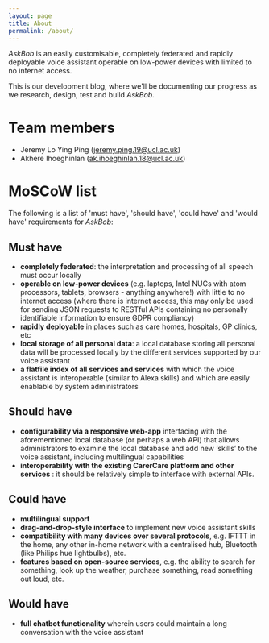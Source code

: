 ```yaml
---
layout: page
title: About
permalink: /about/
---
```


_AskBob_ is an easily customisable, completely federated and rapidly deployable voice assistant operable on low-power devices with limited to no internet access.

This is our development blog, where we'll be documenting our progress as we research, design, test and build _AskBob_.

# Team members

- Jeremy Lo Ying Ping ([jeremy.ping.19@ucl.ac.uk](mailto:jeremy.ping.19@ucl.ac.uk))
- Akhere Ihoeghinlan ([ak.ihoeghinlan.18@ucl.ac.uk](mailto:ak.ihoeghinlan.18@ucl.ac.uk))

# MoSCoW list
The following is a list of 'must have', 'should have', 'could have' and 'would have' requirements for *AskBob*:
## Must have
- **completely federated**: the interpretation and processing of all speech must occur locally
- **operable on low-power devices** (e.g. laptops, Intel NUCs with atom processors, tablets, browsers - anything anywhere!) with little to no internet access (where there is internet access, this may only be used for sending JSON requests to RESTful APIs containing no personally identifiable information to ensure GDPR compliancy)
- **rapidly deployable** in places such as care homes, hospitals, GP clinics, etc
- **local storage of all personal data**: a local database storing all personal data will be processed locally by the different services supported by our voice assistant
- **a flatfile index of all services and services** with which the voice assistant is interoperable (similar to Alexa skills) and which are easily enablable by system administrators

## Should have
- **configurability via a responsive web-app** interfacing with the aforementioned local database (or perhaps a web API) that allows administrators to examine the local database and add new ‘skills’ to the voice assistant, including multilingual capabilities
- **interoperability with the existing CarerCare platform and other services** : it should be relatively simple to interface with external APIs.

## Could have
- **multilingual support**
- **drag-and-drop-style interface** to implement new voice assistant skills
- **compatibility with many devices over several protocols**, e.g. IFTTT in the home, any other in-home network with a centralised hub, Bluetooth (like Philips hue lightbulbs), etc.
- **features based on open-source services**, e.g. the ability to search for something, look up the weather, purchase something, read something out loud, etc.

## Would have
- **full chatbot functionality** wherein users could maintain a long conversation with the voice assistant

